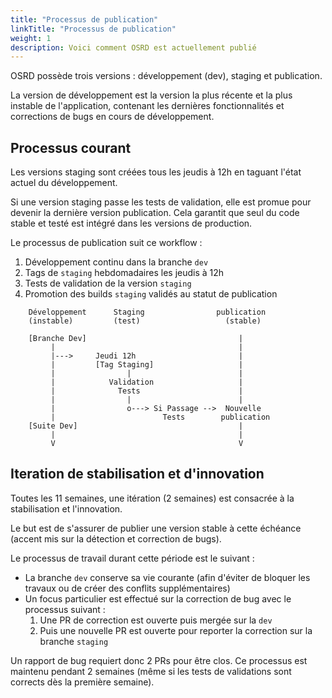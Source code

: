 ```yaml
---
title: "Processus de publication"
linkTitle: "Processus de publication"
weight: 1
description: Voici comment OSRD est actuellement publié
---
```


OSRD possède trois versions : développement (dev), staging et publication.

La version de développement est la version la plus récente et la plus instable de l'application, contenant les dernières fonctionnalités et corrections de bugs en cours de développement.

## Processus courant

Les versions staging sont créées tous les jeudis à 12h en taguant l'état actuel du développement.

Si une version staging passe les tests de validation, elle est promue pour devenir la dernière version publication. Cela garantit que seul du code stable et testé est intégré dans les versions de production.

Le processus de publication suit ce workflow :

1. Développement continu dans la branche `dev`
2. Tags de `staging` hebdomadaires les jeudis à 12h
3. Tests de validation de la version `staging`
4. Promotion des builds `staging` validés au statut de publication

```ascii
    Développement      Staging                publication
    (instable)         (test)                   (stable)

    [Branche Dev]                                  |
         |                                         |
         |--->     Jeudi 12h                       |
         |         [Tag Staging]                   |
         |                |                        |
         |            Validation                   |
         |              Tests                      |
         |                |                        |
         |                o---> Si Passage -->  Nouvelle
         |                        Tests        publication
    [Suite Dev]                                    |
         |                                         |
         V                                         V
```

## Iteration de stabilisation et d'innovation

Toutes les 11 semaines, une itération (2 semaines) est consacrée à la stabilisation et l'innovation.

Le but est de s'assurer de publier une version stable à cette échéance (accent mis sur la détection et correction de bugs).

Le processus de travail durant cette période est le suivant :

* La branche `dev` conserve sa vie courante (afin d'éviter de bloquer les travaux ou de créer des conflits supplémentaires)
* Un focus particulier est effectué sur la correction de bug avec le processus suivant :
  1. Une PR de correction est ouverte puis mergée sur la `dev`
  2. Puis une nouvelle PR est ouverte pour reporter la correction sur la branche `staging`

Un rapport de bug requiert donc 2 PRs pour être clos.
Ce processus est maintenu pendant 2 semaines (même si les tests de validations sont corrects dès la première semaine).
